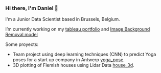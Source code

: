 ### Hi there, I'm Daniel 👋

I'm a Junior Data Scientist based in Brussels, Belgium.

I’m currently working on my [tableau portfolio](https://public.tableau.com/profile/daniel.mendoza5395#!/) and [Image Background Removal model](link)

Some proyects:

* Team project using deep learning techniques (CNN) to predict Yoga poses for a start up company in Antwerp [yoga_pose](https://github.com/danielmendoza4213/yoga_pose).
* 3D plotting of Flemish houses using Lidar Data [house_3d](https://github.com/danielmendoza4213/houses3d).
